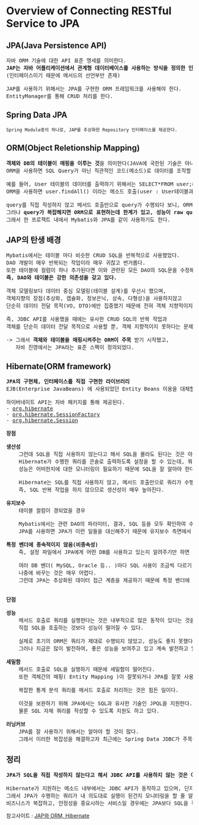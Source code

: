 # Overview of Connecting RESTful Service to JPA
## JPA(Java Persistence API)
<pre>
자바 ORM 기술에 대한 API 표준 명세를 의미한다.
<b>JAP는 자바 어플리케이션에서 관계형 데이터베이스를 사용하는 방식을 정의한 인터페이스</b>이다.
(인터페이스이기 때문에 메서드의 선언부만 존재)

JAP를 사용하기 위해서는 JPA를 구현한 ORM 프레임워크를 사용해야 한다.
EntityManager를 통해 CRUD 처리를 한다.
</pre>
## Spring Data JPA
```
Spring Module중의 하나로, JAP를 추상화한 Repository 인터페이스를 제공한다.
```
## ORM(Object Reletionship Mapping)
<pre>
<b>객체와 DB의 테이블이 매핑을 이루는 것</b>을 의미한다(JAVA에 국한된 기술은 아니다)
ORM을 사용하면 SQL Query가 아닌 직관적인 코드(메소드)로 데이터를 조작할 수 있다.

예를 들어, User 테이블의 데이터를 출력하기 위해서는 SELECT*FROM user;라는 query를 실행해야하지만,
ORM을 사용하면 user.findAll() 이라는 메소드 호출(user : User테이블과 매핑된 객체)로 데이터 조회가 가능하다.

query를 직접 작성하지 않고 메서드 호출만으로 query가 수행되다 보니, ORM을 사용하면 <b>생산성이 매우 높아진다.</b>
그러나 <b>query가 복잡해지면 ORM으로 표현하는데 한계가 있고, 성능이 raw query에 비해 느리다는 단점</b>이 있다.
그래서 한 프로젝트 내에서 Mybatis와 JPA를 같이 사용하기도 한다.
</pre>
## JAP의 탄생 배경
<pre>
Mybatis에서는 테이블 마다 비슷한 CRUD SQL을 반복적으로 사용했었다.
DAO 개발이 매우 반복되는 작업이라 매우 귀찮고 번거롭다.
또한 테이블에 컬럼이 하나 추가된다면 이와 관련된 모든 DAO의 SQL문을 수정해야 한다.
<b>즉, DAO와 테이블은 강한 의존성을 갖고 있다.</b>

객체 모델링보다 데이터 중심 모델링(테이블 설계)를 우선시 했으며,
객체지향의 장점(추상화, 캡슐화, 정보은닉, 상속, 다형성)을 사용하지않고
단순히 데이터 전달 목적(VO, DTO)에만 집중했기 때문에 전혀 객체 지향적이지 않았다.

즉, JDBC API를 사용했을 때에는 유사한 CRUD SQL의 반복 작업과
객체를 단순히 데이터 전달 목적으로 사용할 뿐, 객체 지향적이지 못하다는 문제가 있다.

-> 그래서 <b>객체와 테이블을 매핑시켜주는 ORM이 주목</b> 받기 시작했고,
   자바 진영에서는 JPA라는 표준 스펙이 정의되었다.
</pre>
## Hibernate(ORM framework)
<pre>
<b>JPA의 구현체, 인터페이스를 직접 구현한 라이브러리</b>
EJB(Enterprise JavaBeans) 에 사용되었던 Entity Beans 이용을 대체할 목적으로 개발되었다.

하이버네이트 API는 자바 패키지를 통해 제공된다.
- <a href="http://docs.jboss.org/hibernate/stable/core/javadocs/index.html?overview-summary.html">org.hibernate</a>
- <a href="http://docs.jboss.org/hibernate/stable/core/javadocs/org/hibernate/SessionFactory.html">org.hibernate.SessionFactory</a>
- <a href="http://docs.jboss.org/hibernate/stable/core/javadocs/org/hibernate/Session.html">org.hibernate.Session</a>

<b>장점</b>

<b>생산성</b>
    그런데 SQL을 직접 사용하지 않는다고 해서 SQL을 몰라도 된다는 것은 아니다.
    Hibernate가 수행한 쿼리를 콘솔로 출력하도록 설정을 할 수 있는데, 쿼리를 보면서 의도한 대로 쿼리가 짜여졌는지, 
    성능은 어떠한지에 대한 모니터링이 필요하기 때문에 SQL을 잘 알아야 한다.

    Hibernate는 SQL를 직접 사용하지 않고, 메서드 호출만으로 쿼리가 수행된다.
    즉, SQL 반복 작업을 하지 않으므로 생산성이 매우 높아진다.

<b>유지보수</b>
    테이블 컬럼이 경되었을 경우

    Mybatis에서는 관련 DAO의 파라미터, 결과, SQL 등을 모두 확인하여 수정해야 하지만
    JPA를 사용하면 JPA가 이런 일들을 대신해주기 때문에 유지보수 측면에서 좋다.

<b>특정 벤더에 종속적이지 않음(비종속성)</b>
    즉, 설정 파일에서 JPA에게 어떤 DB를 사용하고 있는지 알려주기만 하면 얼마든지 DB를 바꿀 수가 있다.

    여러 DB 벤더( MySQL, Oracle 등.. )마다 SQL 사용이 조금씩 다르기 때문에 애플리케이션 개발 시 처음 선택한 DB를
    나중에 바꾸는 것은 매우 어렵다.
    그런데 JPA는 추상화된 데이터 접근 계층을 제공하기 때문에 특정 벤더에 종속적이지 않다.


<b>단점</b>

<b>성능</b>
    메서드 호출로 쿼리를 실행한다는 것은 내부적으로 많은 동작이 있다는 것을 의미하므로,
    직접 SQL을 호출하는 것보다 성능이 떨어질 수 있다.

    실제로 초기의 ORM은 쿼리가 제대로 수행되지 않았고, 성능도 좋지 못했다고 한다.
    그러나 지금은 많이 발전하여, 좋은 성능을 보여주고 있고 계속 발전하고 있다.

<b>세밀함</b>
    메서드 호출로 SQL을 실행하기 때문에 세밀함이 떨어진다.
    또한 객체간의 매핑( Entity Mapping )이 잘못되거나 JPA를 잘못 사용하여 의도하지 않은 동작을 할 수 있다.

    복잡한 통계 분석 쿼리를 메서드 호출로 처리하는 것은 힘든 일이다.

    이것을 보완하기 위해 JPA에서는 SQL과 유사한 기술인 JPQL을 지원한다.
    물론 SQL 자체 쿼리를 작성할 수 있도록 지원도 하고 있다.

<b>러닝커브</b>
    JPA를 잘 사용하기 위해서는 알아야 할 것이 많다.
    그래서 이러한 복잡성을 해결하고자 최근에는 Spring Data JDBC가 주목을 받고 있다( 2018-09-21 첫 1.0.0 RELEASE )
</pre>
## 정리
<pre>
<b>JPA가 SQL을 직접 작성하지 않는다고 해서 JDBC API를 사용하지 않는 것은 아니다.</b>

Hibernate가 지원하는 메소드 내부에서는 JDBC API가 동작하고 있으며, 단지 개발자가 직접 SQL문을 작성하지 않을 뿐이다.
그래서 JPA가 수행하는 쿼리가 내 의도대로 실행이 된건지 모니터링을 할 줄 알아야 한다.
비즈니스가 복잡하고, 안정성을 중요시하는 서비스일 경우에는 JPA보다 SQL을 작성하는 것이 더 안전하다.
</pre>

참고사이트 : [JAP와 ORM, Hibernate](https://prinha.tistory.com/entry/Spring-Boot-RESTful-Service-%EA%B0%95%EC%9D%98-%EC%A0%95%EB%A6%AC-12-JPAJava-Persistence-API%EC%99%80-ORM-Hibernate?category=904497)